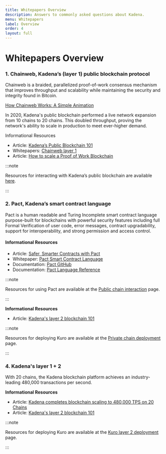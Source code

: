 ```yaml
---
title: Whitepapers Overview
description: Answers to commonly asked questions about Kadena.
menu: Whitepapers
label: Overview
order: 4
layout: full
---
```


# Whitepapers Overview

### 1. Chainweb, Kadena’s (layer 1) public blockchain protocol

Chainweb is a braided, parallelized proof-of-work consensus mechanism that
improves throughput and scalability while maintaining the security and integrity
found in Bitcoin.

[How Chainweb Works: A Simple Animation](https://www.youtube.com/watch?v=hYvXxFbsN6I 'How Chainweb Works: A Simple Animation')

In 2020, Kadena's public blockchain performed a live network expansion from 10
chains to 20 chains. This doubled throughput, proving the network's ability to
scale in production to meet ever-higher demand.

Informational Resources

- Article:
  [Kadena’s Public Blockchain 101](/blogchain/2019/all-about-chainweb-101-and-faqs-2019-02-01)
- Whitepapers: [Chainweb layer 1](/kadena/whitepapers/chainweb-layer-1)
- Article:
  [How to scale a Proof of Work Blockchain](/blogchain/2021/how-to-scale-a-proof-of-work-blockchain-2021-03-07)&#x20;

:::note

Resources for interacting with Kadena’s public blockchain are available
[here](/build/resources).

:::

### 2. Pact, Kadena’s smart contract language

Pact is a human readable and Turing Incomplete smart contract language
purpose-built for blockchains with powerful security features including full
Formal Verification of user code, error messages, contract upgradability,
support for interoperability, and strong permission and access control.

#### Informational Resources

- Article:
  [Safer, Smarter Contracts with Pact](/blogchain/2019/safer-smarter-contracts-with-pact-2019-02-20)
- Whitepaper:
  [Pact Smart Contract Language](/kadena/whitepapers/pact-smart-contract-language)
- Documentation: [Pact GitHub](https://github.com/kadena-io/pact)
- Documentation: [Pact Language Reference](/pact/reference)

:::note

Resources for using Pact are available at the
[Public chain interaction](/kadena/kda/manage-kda#resourcesh20897285) page.

:::

**Informational Resources**

- Article:
  [Kadena's layer 2 blockchain 101](/blogchain/2019/scalablebft-kadenas-private-blockchain-101-2019-03-09)

:::note

Resources for deploying Kuro are available at the
[Private chain deployment](/build/resources) page.

:::

### 4. Kadena's layer 1 + 2

With 20 chains, the Kadena blockchain platform achieves an industry-leading
480,000 transactions per second.

**Informational Resources**

- Article:
  [Kadena completes blockchain scaling to 480,000 TPS on 20 Chains](/blogchain/2020/kadena-completes-hybrid-blockchain-scaling-to-480-000-transactions-per-second-on-20-chains-2020-08-20)
- Article:
  [Kadena's layer 2 blockchain 101](/blogchain/2019/scalablebft-kadenas-private-blockchain-101-2019-03-09)

:::note

Resources for deploying Kuro are available at the
[Kuro layer 2 deployment](/build/resources/kuro-layer-2) page.

:::

